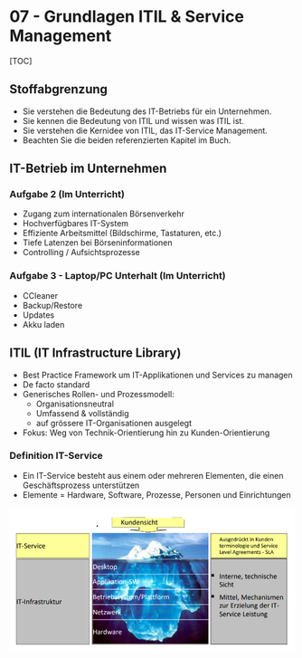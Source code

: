 # 07 - Grundlagen ITIL & Service Management

[TOC]

## Stoffabgrenzung

* Sie verstehen die Bedeutung des IT-Betriebs für ein Unternehmen.
* Sie kennen die Bedeutung von ITIL und wissen was ITIL ist.
* Sie verstehen die Kernidee von ITIL, das IT-Service Management.
* Beachten Sie die beiden referenzierten Kapitel im Buch.

## IT-Betrieb im Unternehmen

### Aufgabe 2 (Im Unterricht)

- Zugang zum internationalen Börsenverkehr
- Hochverfügbares IT-System
- Effiziente Arbeitsmittel (Bildschirme, Tastaturen, etc.)
- Tiefe Latenzen bei Börseninformationen
- Controlling / Aufsichtsprozesse

### Aufgabe 3 - Laptop/PC Unterhalt (Im Unterricht)

- CCleaner
- Backup/Restore
- Updates
- Akku laden

## ITIL (IT Infrastructure Library)

- Best Practice Framework um IT-Applikationen und Services zu managen
- De facto standard
- Generisches Rollen- und Prozessmodell:
  - Organisationsneutral
  - Umfassend & vollständig
  - auf grössere IT-Organisationen ausgelegt
- Fokus: Weg von Technik-Orientierung hin zu Kunden-Orientierung

### Definition IT-Service

* Ein IT-Service besteht aus einem oder mehreren Elementen, die einen Geschäftsprozess unterstützen
* Elemente = Hardware, Software, Prozesse, Personen und Einrichtungen

![1541425017336](assets/1541425017336.png)